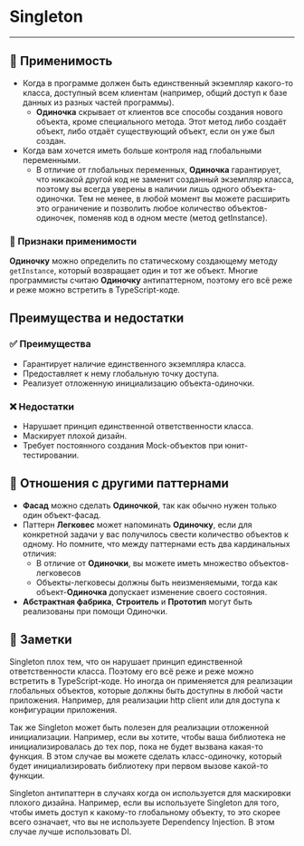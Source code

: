 # Singleton

___

## 🤔 Применимость

- Когда в программе должен быть единственный экземпляр какого-то класса, доступный
всем клиентам (например, общий доступ к базе данных из разных частей программы).
  - **Одиночка** скрывает от клиентов все способы создания нового объекта, кроме
специального метода. Этот метод либо создаёт объект, либо отдаёт существующий объект,
если он уже был создан.
- Когда вам хочется иметь больше контроля над глобальными переменными.
  - В отличие от глобальных переменных, **Одиночка** гарантирует, что никакой другой
код не заменит созданный экземпляр класса, поэтому вы всегда уверены в наличии лишь
одного объекта-одиночки. Тем не менее, в любой момент вы можете расширить это ограничение
и позволить любое количество объектов-одиночек, поменяв код в одном месте
(метод getInstance).

### 🎯 Признаки применимости

**Одиночку** можно определить по статическому создающему методу `getInstance`,
который возвращает один и тот же объект. Многие программисты считаю **Одиночку**
антипаттерном, поэтому его всё реже и реже можно встретить в TypeScript-коде.

## Преимущества и недостатки

### ✅ Преимущества

- Гарантирует наличие единственного экземпляра класса.
- Предоставляет к нему глобальную точку доступа.
- Реализует отложенную инициализацию объекта-одиночки.

### ❌ Недостатки

- Нарушает принцип единственной ответственности класса.
- Маскирует плохой дизайн.
- Требует постоянного создания Mock-объектов при юнит-тестировании.

## 🔁 Отношения с другими паттернами

- **Фасад** можно сделать **Одиночкой**, так как обычно нужен только один объект-фасад.
- Паттерн **Легковес** может напоминать **Одиночку**, если для конкретной задачи
у вас получилось свести количество объектов к одному. Но помните, что между
паттернами есть два кардинальных отличия:
  - В отличие от **Одиночки**, вы можете иметь множество объектов-легковесов
  - Объекты-легковесы должны быть неизменяемыми, тогда как объект-**Одиночка**
допускает изменение своего состояния.
- **Абстрактная фабрика**, **Строитель** и **Прототип** могут быть реализованы
при помощи Одиночки.

## 📝 Заметки

Singleton плох тем, что он нарушает принцип единственной ответственности класса.
Поэтому его всё реже и реже можно встретить в TypeScript-коде. Но иногда он
применяется для реализации глобальных объектов, которые должны быть доступны
в любой части приложения. Например, для реализации http client или для доступа к
конфигурации приложения.

Так же Singleton может быть полезен для реализации отложенной инициализации.
Например, если вы хотите, чтобы ваша библиотека не инициализировалась до тех
пор, пока не будет вызвана какая-то функция. В этом случае вы можете сделать
класс-одиночку, который будет инициализировать библиотеку при первом вызове
какой-то функции.

Singleton антипаттерн в случаях когда он используется для маскировки плохого
дизайна. Например, если вы используете Singleton для того, чтобы иметь доступ к
какому-то глобальному объекту, то это скорее всего означает, что вы не
используете Dependency Injection. В этом случае лучше использовать DI.
